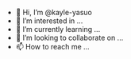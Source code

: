 - 👋 Hi, I’m @kayle-yasuo
- 👀 I’m interested in ...
- 🌱 I’m currently learning ...
- 💞️ I’m looking to collaborate on ...
- 📫 How to reach me ...

<!---
kayle-yasuo/kayle-yasuo is a ✨ special ✨ repository because its `README.md` (this file) appears on your GitHub profile.
You can click the Preview link to take a look at your changes.
--->
